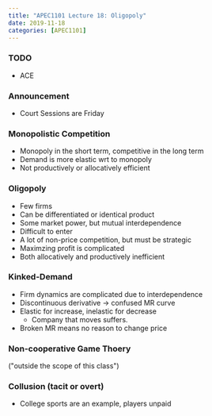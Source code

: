 ```yaml
---
title: "APEC1101 Lecture 18: Oligopoly"
date: 2019-11-18
categories: [APEC1101]
---
```


### TODO

- ACE

### Announcement

- Court Sessions are Friday

### Monopolistic Competition

- Monopoly in the short term, competitive in the long term
- Demand is more elastic wrt to monopoly
- Not productively or allocatively efficient

### Oligopoly

- Few firms
- Can be differentiated or identical product
- Some market power, but mutual interdependence
- Difficult to enter
- A lot of non-price competition, but must be strategic
- Maximzing profit is complicated
- Both allocatively and productively inefficient

### Kinked-Demand

- Firm dynamics are complicated due to interdependence
- Discontinuous derivative &rarr; confused MR curve
- Elastic for increase, inelastic for decrease
    - Company that moves suffers.
- Broken MR means no reason to change price

### Non-cooperative Game Thoery

("outside the scope of this class")


### Collusion (tacit or overt)

- College sports are an example, players unpaid